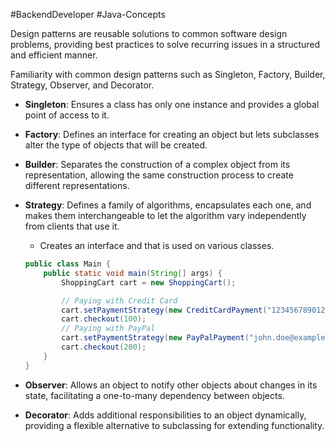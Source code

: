 #BackendDeveloper  #Java-Concepts 

Design patterns are reusable solutions to common software design problems, providing best practices to solve recurring issues in a structured and efficient manner.

Familiarity with common design patterns such as Singleton, Factory, Builder, Strategy, Observer, and Decorator.
- **Singleton**: Ensures a class has only one instance and provides a global point of access to it.
    
- **Factory**: Defines an interface for creating an object but lets subclasses alter the type of objects that will be created.
    
- **Builder**: Separates the construction of a complex object from its representation, allowing the same construction process to create different representations.
    
- **Strategy**: Defines a family of algorithms, encapsulates each one, and makes them interchangeable to let the algorithm vary independently from clients that use it.
    
    - Creates an interface and that is used on various classes.
    
    ```java
    public class Main {
        public static void main(String[] args) {
            ShoppingCart cart = new ShoppingCart();
    
            // Paying with Credit Card
            cart.setPaymentStrategy(new CreditCardPayment("1234567890123456", "John Doe", "123", "12/24"));
            cart.checkout(100);
            // Paying with PayPal
            cart.setPaymentStrategy(new PayPalPayment("john.doe@example.com", "password123"));
            cart.checkout(200);
        }
    }
    ```
    
- **Observer**: Allows an object to notify other objects about changes in its state, facilitating a one-to-many dependency between objects.
    
- **Decorator**: Adds additional responsibilities to an object dynamically, providing a flexible alternative to subclassing for extending functionality.
